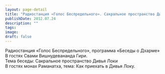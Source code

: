 ```yaml
---
layout: page-detail
title: "Радиостанция «Голос Беспредельного». Сакральное пространство Дивья Локи"
publishDate: 2012.07.24
description: ""
tags:
image:
draft: false
---
```


 Радиостанция «Голос Беспредельного», программа «Беседы о Дхарме»   
 В гостях Свами Вишнудевананда Гири.  
 Тема беседы: Сакральное пространство Дивья Локи  
 В гостях монах Раманатха, тема: Как приехать в Дивья Локу.  

  
